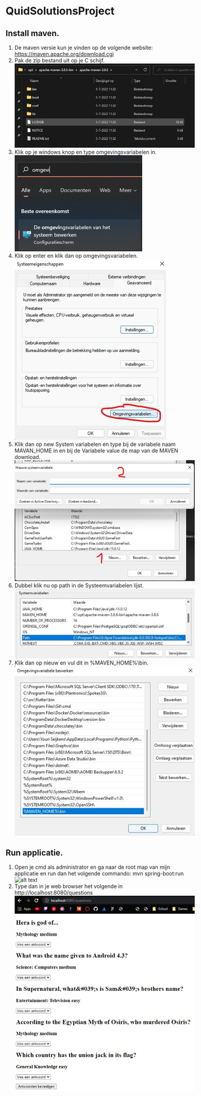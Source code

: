 # QuidSolutionsProject

## Install maven. 
1. De maven versie kun je vinden op de volgende website: https://maven.apache.org/download.cgi
2. Pak de zip bestand uit op je C schijf.
![alt text](https://github.com/yseij/QuidSolutionsProject/blob/main/Images/CSchijf.jpg?raw=true)
3. Klik op je windows knop en type omgevingsvariabelen in.
![alt text](https://github.com/yseij/QuidSolutionsProject/blob/main/Images/omgevingsvariabelen.jpg?raw=true)
4. Klik op enter en klik dan op omgevingsvariabelen.
![alt text](https://github.com/yseij/QuidSolutionsProject/blob/main/Images/omgevingsvariabelen2.jpg?raw=true)
5. Klik dan op new System variabelen en type bij de variabele naam MAVAN_HOME in en bij de Variabele value de map van de MAVEN download.
![alt text](https://github.com/yseij/QuidSolutionsProject/blob/main/Images/omgevingsvariabelen3.jpg?raw=true)
6. Dubbel klik nu op path in de Systeemvariabelen lijst.
![alt text](https://github.com/yseij/QuidSolutionsProject/blob/main/Images/omgevingsvariabelen4.jpg?raw=true)
7. Klik dan op nieuw en vul dit in %MAVEN_HOME%\bin.
![alt text](https://github.com/yseij/QuidSolutionsProject/blob/main/Images/omgevingsvariabelen5.jpg?raw=true)

## Run applicatie.
1. Open je cmd als administrator en ga naar de root map van mijn applicatie en run dan het volgende commando: mvn spring-boot:run
![alt text](https://github.com/yseij/QuidSolutionsProject/blob/main/Images/Images/Cmd1.jpg?raw=true)
2. Type dan in je web browser het volgende in http://localhost:8080/questions
![alt text](https://github.com/yseij/QuidSolutionsProject/blob/main/Images/LocalHost.jpg?raw=true)
